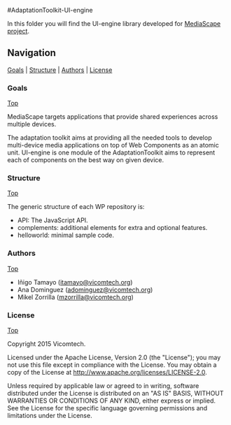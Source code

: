 #AdaptationToolkit-UI-engine

In this folder you will find the UI-engine library developed for [MediaScape project](http://mediascapeproject.eu/).

## Navigation
[Goals][] | [Structure][] | [Authors][] | [License][]

### Goals
[Top][]

MediaScape targets applications that provide shared experiences across multiple devices.

The adaptation toolkit aims at providing all the needed tools to develop multi-device media applications on top of Web Components as an atomic unit. UI-engine is one module of the AdaptationToolkit aims to represent each of components on the best way on given device.

### Structure
[Top][]

The generic structure of each WP repository is:

  * API: The JavaScript API.
  * complements: additional elements for extra and optional features.
  * helloworld: minimal sample code.

### Authors
[Top][]

- Iñigo Tamayo (itamayo@vicomtech.org)
- Ana Dominguez (adominguez@vicomtech.org)
- Mikel Zorrilla (mzorrilla@vicomtech.org)

### License
[Top][]

Copyright 2015 Vicomtech.

Licensed under the Apache License, Version 2.0 (the "License"); you may not use this file except in compliance with the License. You may obtain a copy of the License at http://www.apache.org/licenses/LICENSE-2.0.

Unless required by applicable law or agreed to in writing, software distributed under the License is distributed on an "AS IS" BASIS, WITHOUT WARRANTIES OR CONDITIONS OF ANY KIND, either express or implied. See the License for the specific language governing permissions and limitations under the License.

[Top]: #navigation
[Goals]: #goals
[Structure]: #structure
[Authors]: #authors
[License]: #license
